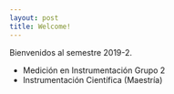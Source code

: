 ```yaml
---
layout: post
title: Welcome!
---
```


Bienvenidos al semestre 2019-2.

* Medición en Instrumentación Grupo 2
* Instrumentación Científica (Maestría)